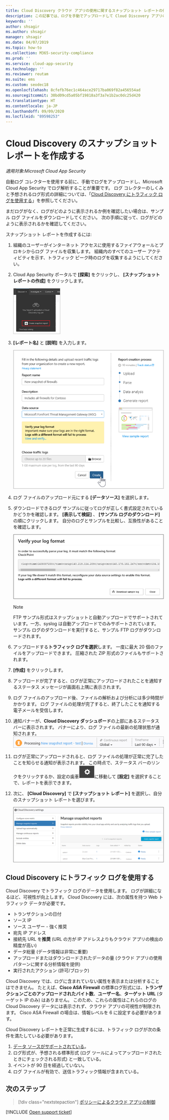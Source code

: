 ```yaml
---
title: Cloud Discovery クラウド アプリの使用に関するスナップショット レポートの作成
description: この記事では、ログを手動でアップロードして Cloud Discovery アプリのスナップショット レポートを作成する方法について説明します。
keywords: ''
author: shsagir
ms.author: shsagir
manager: shsagir
ms.date: 04/07/2019
ms.topic: how-to
ms.collection: M365-security-compliance
ms.prod: ''
ms.service: cloud-app-security
ms.technology: ''
ms.reviewer: reutam
ms.suite: ems
ms.custom: seodec18
ms.openlocfilehash: 8cfefb76ec1c464ace29717ba069f82a456554ad
ms.sourcegitcommit: 30bd09cd5a05bf19818a3f3a7e1b2ac0dc25d420
ms.translationtype: HT
ms.contentlocale: ja-JP
ms.lasthandoff: 09/09/2020
ms.locfileid: "89598253"
---
```

# <a name="create-snapshot-cloud-discovery-reports"></a>Cloud Discovery のスナップショット レポートを作成する

*適用対象:Microsoft Cloud App Security*

自動ログ コレクターを使用する前に、手動でログをアップロードし、Microsoft Cloud App Security でログ解析することが重要です。 ログ コレクターのしくみと予想されるログ形式の詳細については、「[Cloud Discovery にトラフィック ログを使用する](#log-format)」を参照してください。

まだログがなく、ログがどのように表示されるか例を確認したい場合は、サンプル ログ ファイルをダウンロードしてください。 次の手順に従って、ログがどのように表示されるかを確認してください。

スナップショット レポートを作成するには:

1. 組織のユーザーがインターネット アクセスに使用するファイアウォールとプロキシからログ ファイルを収集します。 組織内のすべてのユーザー アクティビティを示す、トラフィック ピーク時のログを収集するようにしてください。

1. Cloud App Security ポータルで **[探索]** をクリックし、 **[スナップショット レポートの作成]** をクリックします。

    ![新しいスナップショット レポートを作成する](media/create-new-snapshot-report.png)

1. **[レポート名]** と **[説明]** を入力します。

    ![新しいスナップショット レポート](media/new-snapshot-report.png)

1. ログ ファイルのアップロード元にする **[データソース]** を選択します。

1. ダウンロードできるログ サンプルに従ってログが正しく書式設定されているかどうかを確認します。 **[表示して検証]** 、 **[サンプル ログのダウンロード]** の順にクリックします。 自分のログとサンプルを比較し、互換性があることを確認します。

    ![ログの書式を確認する](media/cloud-discovery-snapshot-verify.png)

    > [!NOTE]
    > FTP サンプル形式はスナップショットと自動アップロードでサポートされています。一方、syslog は自動アップロードでのみサポートされています。  
    サンプル ログのダウンロードを実行すると、サンプル FTP ログがダウンロードされます。

1. アップロードする**トラフィック ログを選択**します。 一度に最大 20 個のファイルをアップロードできます。 圧縮された ZIP 形式のファイルもサポートされます。

1. **[作成]** をクリックします。

1. アップロードが完了すると、ログが正常にアップロードされたことを通知するステータス メッセージが画面右上隅に表示されます。

1. ログ ファイルのアップロード後、ファイルの解析および分析には多少時間がかかります。
    ログ ファイルの処理が完了すると、終了したことを通知する電子メールを受信します。

1. 通知バナーが、**Cloud Discovery ダッシュボード**の上部にあるステータス バーに表示されます。 バナーにより、ログ ファイルの最新の処理状態が通知されます。
    ![処理中のログ ファイル メニュー バー](media/processing-log-file-menu-bar.png)

1. ログが正常にアップロードされると、ログ ファイルの処理が正常に完了したことを知らせる通知が表示されます。 この時点で、ステータス バーのリンクをクリックするか、設定の歯車![設定アイコン](media/settings-icon.png "設定アイコン")に移動して **[設定]** を選択することで、レポートを表示できます。

1. 次に、 **[Cloud Discovery]** で **[スナップショット レポート]** を選択し、自分のスナップショット レポートを選びます。

    ![スナップショット レポートの管理](media/snapshot-report-managment.png)

## <a name="using-traffic-logs-for-cloud-discovery"></a>Cloud Discovery にトラフィック ログを使用する <a name="log-format"></a>

Cloud Discovery でトラフィック ログのデータを使用します。 ログが詳細になるほど、可視性が向上します。 Cloud Discovery には、次の属性を持つ Web トラフィック データが必要です。

- トランザクションの日付
- ソース IP
- ソース ユーザー - 強く推奨
- 宛先 IP アドレス
- 接続先 URL を**推奨** (URL の方が IP アドレスよりもクラウド アプリの検出の精度が高い)
- データ総量 (データ情報は非常に重要)
- アップロードまたはダウンロードされたデータの量 (クラウド アプリの使用パターンに関する分析情報を提供)
- 実行されたアクション (許可/ブロック)

Cloud Discovery では、ログに含まれていない属性を表示または分析することはできません。
たとえば、**Cisco ASA Firewall** の標準ログ形式には、**トランザクションごとのアップロードされたバイト数**、**ユーザー名**、**ターゲット URL** (ターゲット IP のみ) はありません。
このため、これらの属性はこれらのログの Cloud Discovery データには表示されず、クラウド アプリの可視性が制限されます。 Cisco ASA Firewall の場合は、情報レベルを 6 に設定する必要があります。

Cloud Discovery レポートを正常に生成するには、トラフィック ログが次の条件を満たしている必要があります。

1. [データ ソースがサポートされている](set-up-cloud-discovery.md#supported-firewalls-and-proxies)。
2. ログ形式が、予想される標準形式 (ログ ツールによってアップロードされたときにチェックされる形式) と一致している。
3. イベントが 90 日を経過していない。
4. ログ ファイルが有効で、送信トラフィック情報が含まれている。

## <a name="next-steps"></a>次のステップ

> [!div class="nextstepaction"]
> [ポリシーによるクラウド アプリの制御](control-cloud-apps-with-policies.md)

[!INCLUDE [Open support ticket](includes/support.md)]
